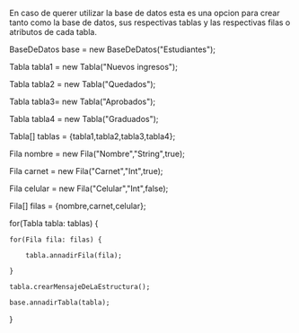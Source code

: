 En caso de querer utilizar la base de datos esta es una opcion para crear tanto como la base de datos, sus respectivas tablas y las respectivas filas o atributos de cada tabla. 
    
BaseDeDatos base = new BaseDeDatos("Estudiantes");

Tabla tabla1 = new Tabla("Nuevos ingresos");

Tabla tabla2 = new Tabla("Quedados");

Tabla tabla3= new Tabla("Aprobados");

Tabla tabla4 = new Tabla("Graduados");

Tabla[] tablas = {tabla1,tabla2,tabla3,tabla4};

Fila<String> nombre = new Fila<Integer>("Nombre","String",true);

Fila<Integer> carnet = new Fila<Integer>("Carnet","Int",true);

Fila<Integer> celular = new Fila<Integer>("Celular","Int",false);

Fila[] filas = {nombre,carnet,celular};

for(Tabla tabla: tablas) {

    for(Fila fila: filas) {

		tabla.annadirFila(fila);

	}

	tabla.crearMensajeDeLaEstructura();

	base.annadirTabla(tabla);

}